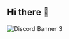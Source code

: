 ## Hi there 👋

![Discord Banner 3](https://discord.com/api/guilds/972348607044943872/widget.png?style=banner3)
